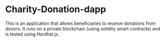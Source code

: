﻿# Charity-Donation-dapp

 This is an application that allows beneficiaries to receive donations from donors. It runs on a private blockchain (using solidity smart contracts) and is tested using Hardhat.js.
